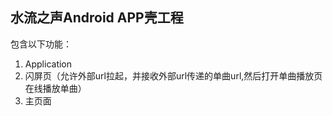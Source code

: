 ## 水流之声Android APP壳工程
包含以下功能：
1. Application
1. 闪屏页（允许外部url拉起，并接收外部url传递的单曲url,然后打开单曲播放页在线播放单曲）
2. 主页面
